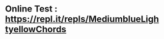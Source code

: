 # Online Test : <a href="https://repl.it/repls/MediumblueLightyellowChords">https://repl.it/repls/MediumblueLightyellowChords</a>
